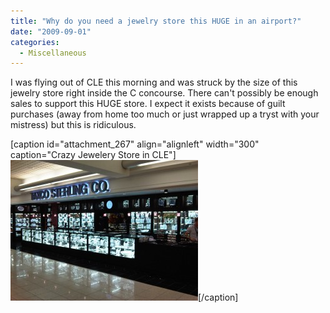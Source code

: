 ```yaml
---
title: "Why do you need a jewelry store this HUGE in an airport?"
date: "2009-09-01"
categories: 
  - Miscellaneous
---
```


I was flying out of CLE this morning and was struck by the size of this jewelry store right inside the C concourse. There can't possibly be enough sales to support this HUGE store. I expect it exists because of guilt purchases (away from home too much or just wrapped up a tryst with your mistress) but this is ridiculous.

\[caption id="attachment\_267" align="alignleft" width="300" caption="Crazy Jewelery Store in CLE"\]![Crazy Jewelery Store in CLE](images/IMG00025-20090901-0719-300x225.jpg "IMG00025-20090901-0719")\[/caption\]

